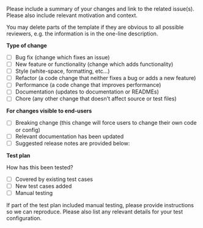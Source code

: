 Please include a summary of your changes and link to the related issue(s).
Please also include relevant motivation and context.

You may delete parts of the template if they are obvious to all possible reviewers, e.g. the information is in the one-line description.

**Type of change**

- [ ] Bug fix (change which fixes an issue)
- [ ] New feature or functionality (change which adds functionality)
- [ ] Style (white-space, formatting, etc...)
- [ ] Refactor (a code change that neither fixes a bug or adds a new feature)
- [ ] Performance (a code change that improves performance)
- [ ] Documentation (updates to documentation or READMEs)
- [ ] Chore (any other change that doesn't affect source or test files)

**For changes visible to end-users**

- [ ] Breaking change (this change will force users to change their own code or config)
- [ ] Relevant documentation has been updated
- [ ] Suggested release notes are provided below:

**Test plan**

How has this been tested?

- [ ] Covered by existing test cases
- [ ] New test cases added
- [ ] Manual testing

If part of the test plan included manual testing, please provide instructions so we can reproduce.
Please also list any relevant details for your test configuration.
